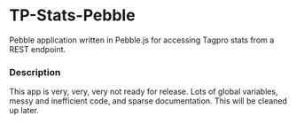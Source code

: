 # TP-Stats-Pebble
Pebble application written in Pebble.js for accessing Tagpro stats from a REST endpoint.

### Description
This app is very, very, very not ready for release. Lots of global variables, messy and inefficient code, and sparse documentation. This will be cleaned up later.